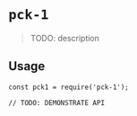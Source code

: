# `pck-1`

> TODO: description

## Usage

```
const pck1 = require('pck-1');

// TODO: DEMONSTRATE API
```
